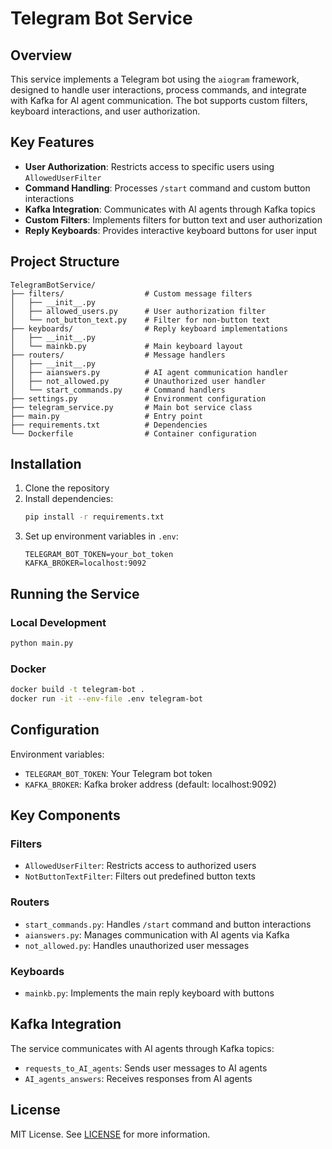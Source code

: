 # Telegram Bot Service

## Overview
This service implements a Telegram bot using the `aiogram` framework, designed to handle user interactions, process commands, and integrate with Kafka for AI agent communication. The bot supports custom filters, keyboard interactions, and user authorization.

## Key Features
- **User Authorization**: Restricts access to specific users using `AllowedUserFilter`
- **Command Handling**: Processes `/start` command and custom button interactions
- **Kafka Integration**: Communicates with AI agents through Kafka topics
- **Custom Filters**: Implements filters for button text and user authorization
- **Reply Keyboards**: Provides interactive keyboard buttons for user input

## Project Structure
```
TelegramBotService/
├── filters/                  # Custom message filters
│   ├── __init__.py
│   ├── allowed_users.py      # User authorization filter
│   └── not_button_text.py    # Filter for non-button text
├── keyboards/                # Reply keyboard implementations
│   ├── __init__.py
│   └── mainkb.py             # Main keyboard layout
├── routers/                  # Message handlers
│   ├── __init__.py
│   ├── aianswers.py          # AI agent communication handler
│   ├── not_allowed.py        # Unauthorized user handler
│   └── start_commands.py     # Command handlers
├── settings.py               # Environment configuration
├── telegram_service.py       # Main bot service class
├── main.py                   # Entry point
├── requirements.txt          # Dependencies
└── Dockerfile                # Container configuration
```

## Installation
1. Clone the repository
2. Install dependencies:
   ```bash
   pip install -r requirements.txt
   ```
3. Set up environment variables in `.env`:
   ```
   TELEGRAM_BOT_TOKEN=your_bot_token
   KAFKA_BROKER=localhost:9092
   ```

## Running the Service
### Local Development

```bash
python main.py
```

### Docker
```bash
docker build -t telegram-bot .
docker run -it --env-file .env telegram-bot
```

## Configuration
Environment variables:
- `TELEGRAM_BOT_TOKEN`: Your Telegram bot token
- `KAFKA_BROKER`: Kafka broker address (default: localhost:9092)

## Key Components
### Filters
- `AllowedUserFilter`: Restricts access to authorized users
- `NotButtonTextFilter`: Filters out predefined button texts

### Routers
- `start_commands.py`: Handles `/start` command and button interactions
- `aianswers.py`: Manages communication with AI agents via Kafka
- `not_allowed.py`: Handles unauthorized user messages

### Keyboards
- `mainkb.py`: Implements the main reply keyboard with buttons

## Kafka Integration
The service communicates with AI agents through Kafka topics:
- `requests_to_AI_agents`: Sends user messages to AI agents
- `AI_agents_answers`: Receives responses from AI agents

## License
MIT License. See [LICENSE](LICENSE) for more information.
